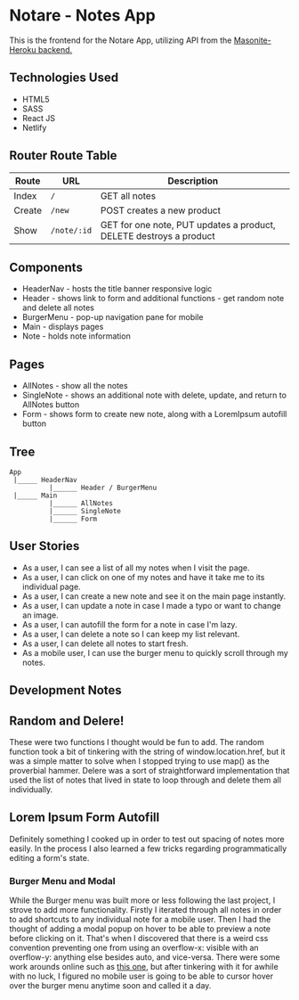 # Notare - Notes App

This is the frontend for the Notare App, utilizing API from the [Masonite-Heroku backend.](https://github.com/gadgetgeek/kweb_backend)


## Technologies Used
- HTML5
- SASS
- React JS
- Netlify

## Router Route Table

| Route | URL | Description |
| ----- | --- | ----------- |
| Index | `/` | GET all notes |
| Create | `/new` | POST creates a new product |
| Show | `/note/:id` | GET for one note, PUT updates a product, DELETE destroys a product |

## Components
- HeaderNav - hosts the title banner responsive logic
- Header - shows link to form and additional functions - get random note and delete all notes
- BurgerMenu - pop-up navigation pane for mobile
- Main - displays pages
- Note - holds note information

## Pages
- AllNotes - show all the notes
- SingleNote - shows an additional note with delete, update, and return to AllNotes button
- Form - shows form to create new note, along with a LoremIpsum autofill button

## Tree
```
App
 |_____ HeaderNav
          |______ Header / BurgerMenu
 |_____ Main
          |______ AllNotes
          |______ SingleNote
          |______ Form
```

## User Stories
- As a user, I can see a list of all my notes when I visit the page.
- As a user, I can click on one of my notes and have it take me to its individual page.
- As a user, I can create a new note and see it on the main page instantly.
- As a user, I can update a note in case I made a typo or want to change an image.
- As a user, I can autofill the form for a note in case I'm lazy.
- As a user, I can delete a note so I can keep my list relevant.
- As a user, I can delete all notes to start fresh.
- As a mobile user, I can use the burger menu to quickly scroll through my notes.

## Development Notes

## Random and Delere!
These were two functions I thought would be fun to add. The random function took a bit of tinkering with the string of window.location.href, but it was a simple matter to solve when I stopped trying to use map() as the proverbial hammer. Delere was a sort of straightforward implementation that used the list of notes that lived in state to loop through and delete them all individually.

## Lorem Ipsum Form Autofill
Definitely something I cooked up in order to test out spacing of notes more easily. In the process I also learned a few tricks regarding programmatically editing a form's state.

### Burger Menu and Modal
While the Burger menu was built more or less following the last project, I strove to add more functionality. Firstly I iterated through all notes in order to add shortcuts to any individual note for a mobile user. Then I had the thought of adding a modal popup on hover to be able to preview a note before clicking on it. That's when I discovered that there is a weird css convention preventing one from using an overflow-x: visible with an overflow-y: anything else besides auto, and vice-versa. There were some work arounds online such as [this one](https://css-tricks.com/popping-hidden-overflow/), but after tinkering with it for awhile with no luck, I figured no mobile user is going to be able to cursor hover over the burger menu anytime soon and called it a day.

